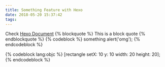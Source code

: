 ```yaml
---
title: Something Feature with Hexo
date: 2018-05-20 15:37:42
tags:
---
```

Check [Hexo Document](https://hexo.io/docs/tag-plugins.html)
{% blockquote %}
This is a block quote
{% endblockquote %}
{% codeblock %}
something
alert('omg');
{% endcodeblock %}

{% codeblock lang:objc %}
[rectangle setX: 10 y: 10 width: 20 height: 20];
{% endcodeblock %}